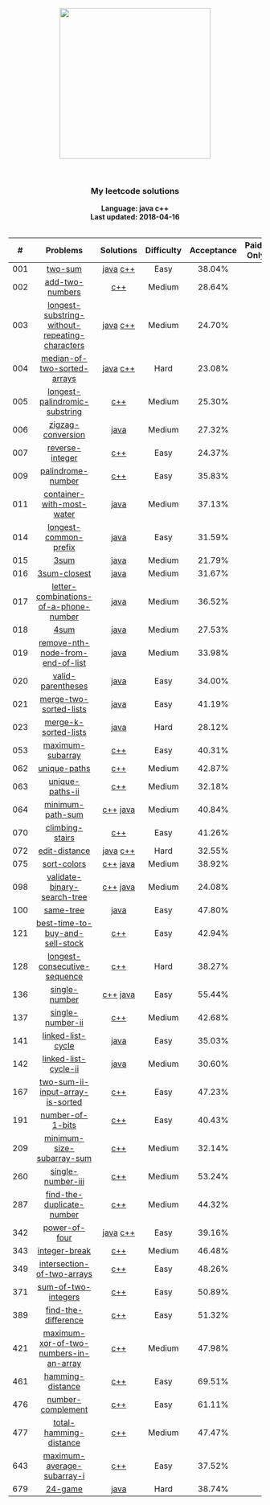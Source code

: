 <p align="center"><img width="300" src="https://raw.githubusercontent.com/Ma63d/leetcode-spider/master/img/site-logo.png"></p>
<p align="center">
    <img src="https://img.shields.io/badge/Solved/Total(Locked)-49/734(133)-green.svg?style=flat-square" alt="">
    <img src="https://img.shields.io/badge/Hard-5-blue.svg?style=flat-square" alt="">
    <img src="https://img.shields.io/badge/Medium-23-blue.svg?style=flat-square" alt="">
    <img src="https://img.shields.io/badge/Easy-21-blue.svg?style=flat-square" alt="">
</p>
<h3 align="center">My leetcode solutions</h3>

<p align="center">
    <b>Language: java c++</b>
    <br>
    <b>Last updated: 2018-04-16</b>
    <br><br>
</p>


| # | Problems | Solutions | Difficulty | Acceptance | Paid-Only
|:--:|:-----:|:---------:|:----:|:----:|:----:|
|001|[two-sum](https://leetcode.com/problems/two-sum/)| [java](.&#x2F;&#x2F;001.two-sum&#x2F;two-sum.java) [c++](.&#x2F;&#x2F;001.two-sum&#x2F;two-sum.cpp)|Easy|38.04%||
|002|[add-two-numbers](https://leetcode.com/problems/add-two-numbers/)| [c++](.&#x2F;&#x2F;002.add-two-numbers&#x2F;add-two-numbers.cpp)|Medium|28.64%||
|003|[longest-substring-without-repeating-characters](https://leetcode.com/problems/longest-substring-without-repeating-characters/)| [java](.&#x2F;&#x2F;003.longest-substring-without-repeating-characters&#x2F;longest-substring-without-repeating-characters.java) [c++](.&#x2F;&#x2F;003.longest-substring-without-repeating-characters&#x2F;longest-substring-without-repeating-characters.cpp)|Medium|24.70%||
|004|[median-of-two-sorted-arrays](https://leetcode.com/problems/median-of-two-sorted-arrays/)| [java](.&#x2F;&#x2F;004.median-of-two-sorted-arrays&#x2F;median-of-two-sorted-arrays.java) [c++](.&#x2F;&#x2F;004.median-of-two-sorted-arrays&#x2F;median-of-two-sorted-arrays.cpp)|Hard|23.08%||
|005|[longest-palindromic-substring](https://leetcode.com/problems/longest-palindromic-substring/)| [c++](.&#x2F;&#x2F;005.longest-palindromic-substring&#x2F;longest-palindromic-substring.cpp)|Medium|25.30%||
|006|[zigzag-conversion](https://leetcode.com/problems/zigzag-conversion/)| [java](.&#x2F;&#x2F;006.zigzag-conversion&#x2F;zigzag-conversion.java)|Medium|27.32%||
|007|[reverse-integer](https://leetcode.com/problems/reverse-integer/)| [c++](.&#x2F;&#x2F;007.reverse-integer&#x2F;reverse-integer.cpp)|Easy|24.37%||
|009|[palindrome-number](https://leetcode.com/problems/palindrome-number/)| [c++](.&#x2F;&#x2F;009.palindrome-number&#x2F;palindrome-number.cpp)|Easy|35.83%||
|011|[container-with-most-water](https://leetcode.com/problems/container-with-most-water/)| [java](.&#x2F;&#x2F;011.container-with-most-water&#x2F;container-with-most-water.java)|Medium|37.13%||
|014|[longest-common-prefix](https://leetcode.com/problems/longest-common-prefix/)| [java](.&#x2F;&#x2F;014.longest-common-prefix&#x2F;longest-common-prefix.java)|Easy|31.59%||
|015|[3sum](https://leetcode.com/problems/3sum/)| [java](.&#x2F;&#x2F;015.3sum&#x2F;3sum.java)|Medium|21.79%||
|016|[3sum-closest](https://leetcode.com/problems/3sum-closest/)| [java](.&#x2F;&#x2F;016.3sum-closest&#x2F;3sum-closest.java)|Medium|31.67%||
|017|[letter-combinations-of-a-phone-number](https://leetcode.com/problems/letter-combinations-of-a-phone-number/)| [java](.&#x2F;&#x2F;017.letter-combinations-of-a-phone-number&#x2F;letter-combinations-of-a-phone-number.java)|Medium|36.52%||
|018|[4sum](https://leetcode.com/problems/4sum/)| [java](.&#x2F;&#x2F;018.4sum&#x2F;4sum.java)|Medium|27.53%||
|019|[remove-nth-node-from-end-of-list](https://leetcode.com/problems/remove-nth-node-from-end-of-list/)| [java](.&#x2F;&#x2F;019.remove-nth-node-from-end-of-list&#x2F;remove-nth-node-from-end-of-list.java)|Medium|33.98%||
|020|[valid-parentheses](https://leetcode.com/problems/valid-parentheses/)| [java](.&#x2F;&#x2F;020.valid-parentheses&#x2F;valid-parentheses.java)|Easy|34.00%||
|021|[merge-two-sorted-lists](https://leetcode.com/problems/merge-two-sorted-lists/)| [java](.&#x2F;&#x2F;021.merge-two-sorted-lists&#x2F;merge-two-sorted-lists.java)|Easy|41.19%||
|023|[merge-k-sorted-lists](https://leetcode.com/problems/merge-k-sorted-lists/)| [java](.&#x2F;&#x2F;023.merge-k-sorted-lists&#x2F;merge-k-sorted-lists.java)|Hard|28.12%||
|053|[maximum-subarray](https://leetcode.com/problems/maximum-subarray/)| [c++](.&#x2F;&#x2F;053.maximum-subarray&#x2F;maximum-subarray.cpp)|Easy|40.31%||
|062|[unique-paths](https://leetcode.com/problems/unique-paths/)| [c++](.&#x2F;&#x2F;062.unique-paths&#x2F;unique-paths.cpp)|Medium|42.87%||
|063|[unique-paths-ii](https://leetcode.com/problems/unique-paths-ii/)| [c++](.&#x2F;&#x2F;063.unique-paths-ii&#x2F;unique-paths-ii.cpp)|Medium|32.18%||
|064|[minimum-path-sum](https://leetcode.com/problems/minimum-path-sum/)| [c++](.&#x2F;&#x2F;064.minimum-path-sum&#x2F;minimum-path-sum.cpp) [java](.&#x2F;&#x2F;064.minimum-path-sum&#x2F;minimum-path-sum.java)|Medium|40.84%||
|070|[climbing-stairs](https://leetcode.com/problems/climbing-stairs/)| [c++](.&#x2F;&#x2F;070.climbing-stairs&#x2F;climbing-stairs.cpp)|Easy|41.26%||
|072|[edit-distance](https://leetcode.com/problems/edit-distance/)| [java](.&#x2F;&#x2F;072.edit-distance&#x2F;edit-distance.java) [c++](.&#x2F;&#x2F;072.edit-distance&#x2F;edit-distance.cpp)|Hard|32.55%||
|075|[sort-colors](https://leetcode.com/problems/sort-colors/)| [c++](.&#x2F;&#x2F;075.sort-colors&#x2F;sort-colors.cpp) [java](.&#x2F;&#x2F;075.sort-colors&#x2F;sort-colors.java)|Medium|38.92%||
|098|[validate-binary-search-tree](https://leetcode.com/problems/validate-binary-search-tree/)| [c++](.&#x2F;&#x2F;098.validate-binary-search-tree&#x2F;validate-binary-search-tree.cpp) [java](.&#x2F;&#x2F;098.validate-binary-search-tree&#x2F;validate-binary-search-tree.java)|Medium|24.08%||
|100|[same-tree](https://leetcode.com/problems/same-tree/)| [java](.&#x2F;&#x2F;100.same-tree&#x2F;same-tree.java)|Easy|47.80%||
|121|[best-time-to-buy-and-sell-stock](https://leetcode.com/problems/best-time-to-buy-and-sell-stock/)| [c++](.&#x2F;&#x2F;121.best-time-to-buy-and-sell-stock&#x2F;best-time-to-buy-and-sell-stock.cpp)|Easy|42.94%||
|128|[longest-consecutive-sequence](https://leetcode.com/problems/longest-consecutive-sequence/)| [c++](.&#x2F;&#x2F;128.longest-consecutive-sequence&#x2F;longest-consecutive-sequence.cpp)|Hard|38.27%||
|136|[single-number](https://leetcode.com/problems/single-number/)| [c++](.&#x2F;&#x2F;136.single-number&#x2F;single-number.cpp) [java](.&#x2F;&#x2F;136.single-number&#x2F;single-number.java)|Easy|55.44%||
|137|[single-number-ii](https://leetcode.com/problems/single-number-ii/)| [c++](.&#x2F;&#x2F;137.single-number-ii&#x2F;single-number-ii.cpp)|Medium|42.68%||
|141|[linked-list-cycle](https://leetcode.com/problems/linked-list-cycle/)| [java](.&#x2F;&#x2F;141.linked-list-cycle&#x2F;linked-list-cycle.java)|Easy|35.03%||
|142|[linked-list-cycle-ii](https://leetcode.com/problems/linked-list-cycle-ii/)| [java](.&#x2F;&#x2F;142.linked-list-cycle-ii&#x2F;linked-list-cycle-ii.java)|Medium|30.60%||
|167|[two-sum-ii-input-array-is-sorted](https://leetcode.com/problems/two-sum-ii-input-array-is-sorted/)| [c++](.&#x2F;&#x2F;167.two-sum-ii-input-array-is-sorted&#x2F;two-sum-ii-input-array-is-sorted.cpp)|Easy|47.23%||
|191|[number-of-1-bits](https://leetcode.com/problems/number-of-1-bits/)| [c++](.&#x2F;&#x2F;191.number-of-1-bits&#x2F;number-of-1-bits.cpp)|Easy|40.43%||
|209|[minimum-size-subarray-sum](https://leetcode.com/problems/minimum-size-subarray-sum/)| [c++](.&#x2F;&#x2F;209.minimum-size-subarray-sum&#x2F;minimum-size-subarray-sum.cpp)|Medium|32.14%||
|260|[single-number-iii](https://leetcode.com/problems/single-number-iii/)| [c++](.&#x2F;&#x2F;260.single-number-iii&#x2F;single-number-iii.cpp)|Medium|53.24%||
|287|[find-the-duplicate-number](https://leetcode.com/problems/find-the-duplicate-number/)| [c++](.&#x2F;&#x2F;287.find-the-duplicate-number&#x2F;find-the-duplicate-number.cpp)|Medium|44.32%||
|342|[power-of-four](https://leetcode.com/problems/power-of-four/)| [java](.&#x2F;&#x2F;342.power-of-four&#x2F;power-of-four.java) [c++](.&#x2F;&#x2F;342.power-of-four&#x2F;power-of-four.cpp)|Easy|39.16%||
|343|[integer-break](https://leetcode.com/problems/integer-break/)| [c++](.&#x2F;&#x2F;343.integer-break&#x2F;integer-break.cpp)|Medium|46.48%||
|349|[intersection-of-two-arrays](https://leetcode.com/problems/intersection-of-two-arrays/)| [c++](.&#x2F;&#x2F;349.intersection-of-two-arrays&#x2F;intersection-of-two-arrays.cpp)|Easy|48.26%||
|371|[sum-of-two-integers](https://leetcode.com/problems/sum-of-two-integers/)| [c++](.&#x2F;&#x2F;371.sum-of-two-integers&#x2F;sum-of-two-integers.cpp)|Easy|50.89%||
|389|[find-the-difference](https://leetcode.com/problems/find-the-difference/)| [c++](.&#x2F;&#x2F;389.find-the-difference&#x2F;find-the-difference.cpp)|Easy|51.32%||
|421|[maximum-xor-of-two-numbers-in-an-array](https://leetcode.com/problems/maximum-xor-of-two-numbers-in-an-array/)| [c++](.&#x2F;&#x2F;421.maximum-xor-of-two-numbers-in-an-array&#x2F;maximum-xor-of-two-numbers-in-an-array.cpp)|Medium|47.98%||
|461|[hamming-distance](https://leetcode.com/problems/hamming-distance/)| [c++](.&#x2F;&#x2F;461.hamming-distance&#x2F;hamming-distance.cpp)|Easy|69.51%||
|476|[number-complement](https://leetcode.com/problems/number-complement/)| [c++](.&#x2F;&#x2F;476.number-complement&#x2F;number-complement.cpp)|Easy|61.11%||
|477|[total-hamming-distance](https://leetcode.com/problems/total-hamming-distance/)| [c++](.&#x2F;&#x2F;477.total-hamming-distance&#x2F;total-hamming-distance.cpp)|Medium|47.47%||
|643|[maximum-average-subarray-i](https://leetcode.com/problems/maximum-average-subarray-i/)| [c++](.&#x2F;&#x2F;643.maximum-average-subarray-i&#x2F;maximum-average-subarray-i.cpp)|Easy|37.52%||
|679|[24-game](https://leetcode.com/problems/24-game/)| [java](.&#x2F;&#x2F;679.24-game&#x2F;24-game.java)|Hard|38.74%||

